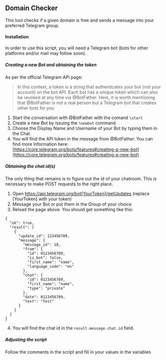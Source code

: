 Domain Checker
---

This tool checks if a given domain is free and sends a message into your preferred Telegram group.

#### Installation
In order to use this script, you will need a Telegram bot (bots for other platforms and/or mail may follow soon). 

##### Creating a new Bot and obtaining the token
As per the official Telegram API page: 
> In this context, a token is a string that authenticates your bot (not your account) on the bot API. Each bot has a unique token which can also be revoked at any time via @BotFather.
Here, it is worth mentioning that @BotFather is not a real person but a Telegram bot that creates other bots for you
1. Start the conversation with @BotFather with the comand  ```\start```
2. Create a new Bot by issuing the ```\newbot``` command
3. Choose the Display Name and Username of your Bot by typing them in the Chat.
4. You will find the API token in the message from @BotFather.
You can find more Information here: [https://core.telegram.org/bots/features#creating-a-new-bot](https://core.telegram.org/bots/features#creating-a-new-bot)

##### Obtaining the chat id(s)
The only thing that remains is to figure out the id of your chatroom. This is necessary to make POST requests to the right place. 
1. Open https://api.telegram.org/bot[YourToken]/getUpdates (replace [YourToken] with your token)
2. Message your Bot or put them in the Group of your choice
3. Reload the page above. You should get something like this:
```
{
  "ok": true,
  "result": [
    {
      "update_id": 123456789,
      "message": {
        "message_id": 10,
        "from": {
          "id": 0123456789,
          "is_bot": false,
          "first_name": "name",
          "language_code": "en"
        },
        "chat": {
          "id": 0123456789,
          "first_name": "name",
          "type": "private"
        },
        "date": 0123456789,
        "text": "Test"
      }
    }
  ]
}
```
4. You will find the chat id in the ```result.message.chat.id``` field.

##### Adjusting the script
Follow the comments in the script and fill in your values in the variables
